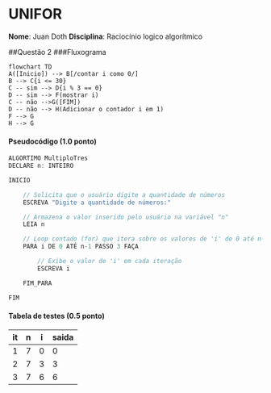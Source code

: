 # UNIFOR
**Nome**: Juan Doth
**Disciplina**: Raciocínio logico algorítmico

##Questão 2
###Fluxograma
```mermaid
flowchart TD
A([Inicio]) --> B[/contar i como 0/]
B --> C{i <= 30}
C -- sim --> D{i % 3 == 0}
D -- sim --> F(mostrar i)
C -- não -->G([FIM])
D -- não --> H(Adicionar o contador i em 1)
F --> G
H --> G
```
#### Pseudocódigo (1.0 ponto)

```java
ALGORTIMO MultiploTres
DECLARE n: INTEIRO

INICIO

    // Solicita que o usuário digite a quantidade de números
    ESCREVA "Digite a quantidade de números:"

    // Armazena o valor inserido pelo usuário na variável "n"
    LEIA n

    // Loop contado (for) que itera sobre os valores de 'i' de 0 até n-1, incrementando 'i' em 3 a cada iteração
    PARA i DE 0 ATÉ n-1 PASSO 3 FAÇA

        // Exibe o valor de 'i' em cada iteração
        ESCREVA i

    FIM_PARA

FIM
```

#### Tabela de testes (0.5 ponto)

| it | n   | i  | saida | 
| -- | --  | -- | --    |    
| 1  | 7   | 0  | 0     |
| 2  | 7   | 3  | 3     |
| 3  | 7   | 6  | 6     |

